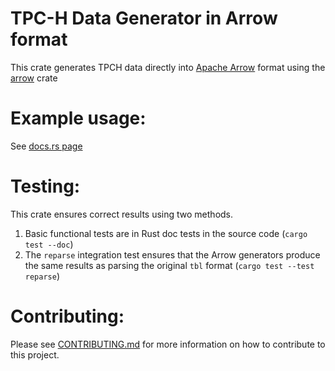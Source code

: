 # TPC-H Data Generator in Arrow format

This crate generates TPCH data directly into [Apache Arrow] format using the [arrow] crate

[Apache Arrow]: https://arrow.apache.org/
[arrow]: https://crates.io/crates/arrow

# Example usage: 

See [docs.rs page](https://docs.rs/tpchgen-arrow/latest/tpchgen_arrow/)

# Testing:
This crate ensures correct results using two methods.

1. Basic functional tests are in Rust doc tests in the source code (`cargo test --doc`)
2. The `reparse` integration test ensures that the Arrow generators 
   produce the same results as parsing the original `tbl` format (`cargo test --test reparse`) 

# Contributing: 

Please see [CONTRIBUTING.md] for more information on how to contribute to this project.

[CONTRIBUTING.md]: https://github.com/wherobots/sedona-spatialbench/blob/main/CONTRIBUTING.md
